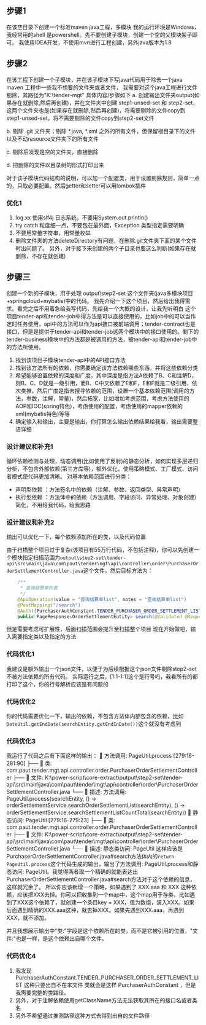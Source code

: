## 步骤1
在该空目录下创建一个标准maven java工程，多模块
我的运行环境是Windows，我经常用的shell 是powershell。先不要创建子模块，创建一个空的父模块架子即可。
我使用IDEA开发，不使用mvn进行工程创建，另外java版本为1.8
	
## 步骤2
在该工程下创建一个子模块，并在该子模块下写java代码用于除去一个java maven 工程中一些我不想要的文件夹或者文件，
我需要对这个java工程进行文件剔除，其路径为"K:\tender-mgt"
具体内容/步骤如下
a. 创建输出文件夹output(如果存在就删除,然后再创建)，并在文件夹中创建 step1-unsed-set  和 step2-set，这两个文件夹也是(如果存在就删除,然后再创建)，将需要剔除的文件copy到 step1-unsed-set，将不需要剔除的文件copy到step2-set文件


b. 剔除 .git 文件夹；剔除 *.java, *.xml 之外的所有文件，但保留根目录下的文件以及不动resource文件夹下的所有文件

c. 剔除后发现是空的文件夹，直接删除

d. 把删除的文件以目录树的形式打印出来

对于该子模块代码结构的说明，可以加一个配置类，用于设置剔除规则，简单一点的，只取必要配置。然后getter和setter可以用lombok插件

### 优化1
1. log.xx 使用slf4j 日志系统，不要用System.out.println()
2. try catch 粒度细一点，不要包在最外面，Exception 类型指定需要明确
3. 不要用常量字符串，用常量枚举
4. 删除文件夹的方法deleteDirectory有问题，在删除.git文件夹下面的某个文件时出问题了。
另外，对于接下来创建的两个子目录也要这么判断(如果存在就删除，不存在就创建)

## 步骤三
创建一个新的子模块，用于处理 output\step2-set 这个文件夹(java多模块项目+springcloud+mybatis)中的代码。
我先介绍一下这个项目，然后给出我得需求。看完之后不用着急给我写代码，先给我一个大概的设计，让我先听明白
这个项目tender-api和tender-job中得方法是可以直接使用的，比如job中的可以当作定时任务使用，api中的方法可以作为api接口被前端调用；tender-contract也是接口，但是是提供于tender-api和tender-job这两个模块中的接口使用的。剩下的tender-business模块中的方法都是被调用的方法，被tender-api和tender-job中的方法所使用。

1. 找到该项目子模块tender-api中的API接口方法
2. 找到该方法所有的依赖，你需要确定该方法依赖哪些东西，并将这些依赖分类
3. 希望能够设置依赖的深度和广度，其中深度是指方法A依赖了B、C和注解D，则B、C、D就是一级引用，而B、C中又依赖了E和F，E和F就是二级引用，依次类推。然后广度是指去搜寻依赖的范围，设置一个基本依赖范围(调用的方法，参数，注解，常量)，然后拓宽，比如增加考虑范围，考虑方法使用的AOP和IOC(spring特色)，考虑使用的配置，考虑使用的mapper依赖的xml(mybatis特色)等等
4. 确定输入和输出，主要是输出，你打算怎么输出依赖结果给我看，输出需要整洁详细

### 设计建议和补充1
循环依赖检测与处理，动态调用(比如使用了反射)的静态分析，如何实现多层递归分析，不包含外部依赖(第三方库等)，额外优化。使用策略模式、工厂模式、访问者模式使代码更加清晰。
对基本依赖范围进行分类：
- 声明型依赖 ：方法签名中的依赖（注解、参数、返回类型、异常声明）
- 执行型依赖 ：方法体中的依赖（方法调用、字段访问、异常处理、对象创建）
简化，不用给我代码，给我思路

### 设计建议和补充2
输出可以优化一下，每个依赖添加所在的类，以及代码位置

由于扫描整个项目过于复杂(该项目有55万行代码，不包括注释)，你可以先创建一个模块指定扫描范围为`output\step2-set\tender-api\src\main\java\com\paut\tender\mgt\api\controller\order\PurchaserOrderSettlementController.java`这个文件。然后目标方法为：
```java
    /**
     * 查询结算单列表
     */
    @ApiOperation(value = "查询结算单list", notes = "查询结算单list")
    @PostMapping("/search")
    @Auth({PurchaserAuthConstant.TENDER_PURCHASER_ORDER_SETTLEMENT_LIST, PurchaserAuthConstant.TENDER_PURCHASER_ORDER_SETTLEMENT_LIST_TOC})
    public PageResponse<OrderSettlementEntity> search(@Validated @RequestBody OrderSettlementSearchEntity searchEntity);
```
但是需要考虑可扩展性，后面扫描范围会提升至扫描整个项目
现在开始做吧，输入需要指定类以及指定的方法

### 代码优化1
我建议是额外输出一个json文件，以便于为后续根据这个json文件剔除step2-set不被方法依赖的所有代码。
实际运行之后，[1:1-1:1]这个是行号吗，我看所有的都打印了这个，你的行号解析应该是有问题的

### 代码优化2
你的代码需要优化一下，输出的依赖，不包含方法体内部包含的依赖，比如`DateUtil.getEndDate(searchEntity.getEndInDate())`这个就没有考虑到

### 代码优化3
我运行了代码之后有下面这样的输出：
  📁 方法调用: PageUtil.process [279:16-281:90]
    ├── 📄 类: com.paut.tender.mgt.api.controller.order.PurchaserOrderSettlementController
    ├── 📂 文件: K:\power-script\core-extract\output\step2-set\tender-api\src\main\java\com\paut\tender\mgt\api\controller\order\PurchaserOrderSettlementController.java
    └── 📝 描述: 方法调用: PageUtil.process(searchEntity, () -> orderSettlementService.searchOrderSettlementList(searchEntity), () -> orderSettlementService.searchSettlementListCountTotal(searchEntity))
  📁 静态访问: PageUtil [279:16-279:23]
    ├── 📄 类: com.paut.tender.mgt.api.controller.order.PurchaserOrderSettlementController
    ├── 📂 文件: K:\power-script\core-extract\output\step2-set\tender-api\src\main\java\com\paut\tender\mgt\api\controller\order\PurchaserOrderSettlementController.java
    └── 📝 描述: 静态类访问: PageUtil
这样应该是PurchaserOrderSettlementController.java#search方法体内的`return PageUtil.process`这个代码生成的输出，输出了方法调用: PageUtil.process和静态访问: PageUtil。我觉得两者取一个精确的就能表达出PurchaserOrderSettlementController.java#search方法对于这个依赖的信息，这样就冗余了。
所以你应该新增一个策略，如果遇到了 XXX.aaa 和 XXX 这种依赖，应该把XXX去掉。你可以把收集到一个map中，这个map用于存类，比如遇到了XXX这个依赖了，就创建一个条目key = XXX，值为数组，装入XXX。如果后面遇到精确的XXX.aaa这种，就去掉XXX。如果先遇到XXX.aaa，再遇到XXX，就不添加。

并且我想展示输出中"类:"字段是这个依赖所在的类，而不是它被引用的位置，"文件:"也是一样，是这个依赖出自哪个文件。

### 代码优化4
1. 我发现 PurchaserAuthConstant.TENDER_PURCHASER_ORDER_SETTLEMENT_LIST 这种只要出自不在本文件
类就会是这样 PurchaserAuthConstant ，但是我需要完整的类路径。
2. 另外，对于注解依赖使用getClassName方法无法获取其所在的接口名或者类名
3. 另外不希望通过推测路径这种方式去得到出自的文件路径